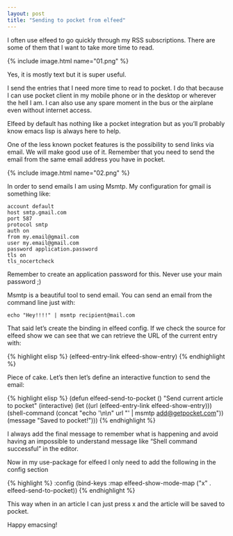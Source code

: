 ```yaml
---
layout: post
title: "Sending to pocket from elfeed"
---
```

I often use elfeed to go quickly through my RSS subscriptions. There are some of them that I want to take more time to read.

{% include image.html name="01.png" %}

Yes, it is mostly text but it is super useful.

I send the entries that I need more time to read to pocket. I do that because I can use pocket client in my mobile phone or in the desktop or wherever the hell I am. I can also use any spare moment in the bus or the airplane even without internet access.

Elfeed by default has nothing like a pocket integration but as you’ll probably know emacs lisp is always here to help.

One of the less known pocket features is the possibility to send links via email. We will make good use of it. Remember that you need to send the email from the same email address you have in pocket.

{% include image.html name="02.png" %}

In order to send emails I am using Msmtp. My configuration for gmail is something like:

```
account default
host smtp.gmail.com
port 587
protocol smtp
auth on
from my.email@gmail.com
user my.email@gmail.com
password application.password
tls on
tls_nocertcheck
```

Remember to create an application password for this. Never use your main password ;)

Msmtp is a beautiful tool to send email. You can send an email from the command line just with:

```
echo "Hey!!!!" | msmtp recipient@mail.com
```

That said let’s create the binding in elfeed config. If we check the source for elfeed show we can see that we can retrieve the URL of the current entry with:

{% highlight elisp %}
(elfeed-entry-link elfeed-show-entry)
{% endhighlight %}

Piece of cake. Let’s then let’s define an interactive function to send the email:

{% highlight elisp %}
(defun elfeed-send-to-pocket ()
  "Send current article to pocket"
  (interactive)
  (let
    ((url (elfeed-entry-link elfeed-show-entry)))
    (shell-command (concat  "echo '\\n\\n" url "' | msmtp add@getpocket.com"))
    (message "Saved to pocket!")))
{% endhighlight %}

I always add the final message to remember what is happening and avoid having an impossible to understand message like “Shell command successful” in the editor.

Now in my use-package for elfeed I only need to add the following in the config section

{% highlight  %}
:config
  (bind-keys :map elfeed-show-mode-map
                  ("x" . elfeed-send-to-pocket))
{% endhighlight %}

This way when in an article I can just press x and the article will be saved to pocket.

Happy emacsing!
